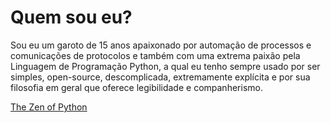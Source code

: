 # Quem sou eu?

Sou eu um garoto de 15 anos apaixonado por automação de processos e comunicações de protocolos e também com uma extrema paixão pela Linguagem de Programação Python, a qual eu tenho sempre usado por ser simples, open-source, descomplicada, extremamente explícita e por sua filosofia em geral que oferece legibilidade e companherismo.

[The Zen of Python](https://www.python.org/dev/peps/pep-0020/)
